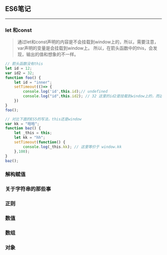 ## ES6笔记
---
### let 和const
>通过let和const声明的内容是不会挂载到window上的，所以，需要注意，var声明的变量是会挂载到window上。
>所以，在箭头函数中的this，会发现，输出的值和想象的不一样。

```js
// 箭头函数没有this
let id = 12;
var id2 = 32;
function foo() {
    let id = "inner";
    setTimeout(()=> {
        console.log('id',this.id);// undefined
        console.log("id",this.id2); // 32 这里的id2是挂载到window上的，而这里的this === window
    })
}
foo();

// 对比下面的ES5的写法，this还是window
var kk = "哈哈";
function baz() {
    let _this = this;
    let kk = "hh";
    setTimeout(function() {
        console.log(_this.kk); // 这里等价于 window.kk
    },100);
}
baz();
```

### 解构赋值

### 关于字符串的那些事

### 正则

### 数值

### 数组


### 对象